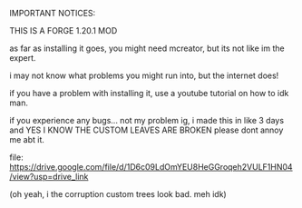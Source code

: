 IMPORTANT NOTICES:

THIS IS A FORGE 1.20.1 MOD

as far as installing it goes, you might need mcreator, but its not like im the expert.

i may not know what problems you might run into, but the internet does!

if you have a problem with installing it,  use a youtube tutorial on how to idk man.

if you experience any bugs... not my problem ig, i made this in like 3 days and YES I KNOW THE CUSTOM LEAVES ARE BROKEN please dont annoy me abt it.


file: https://drive.google.com/file/d/1D6c09LdOmYEU8HeGGroqeh2VULF1HN04/view?usp=drive_link

(oh yeah, i the corruption custom trees look bad. meh idk)
